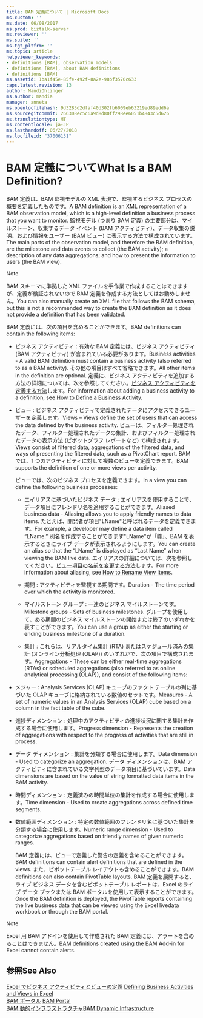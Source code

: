 ```yaml
---
title: BAM 定義について | Microsoft Docs
ms.custom: ''
ms.date: 06/08/2017
ms.prod: biztalk-server
ms.reviewer: ''
ms.suite: ''
ms.tgt_pltfrm: ''
ms.topic: article
helpviewer_keywords:
- definitions [BAM], observation models
- definitions [BAM], about BAM definitions
- definitions [BAM]
ms.assetid: 1ba1f45e-85fe-492f-8a2e-98bf3570c633
caps.latest.revision: 13
author: MandiOhlinger
ms.author: mandia
manager: anneta
ms.openlocfilehash: 9d3285d2dfaf40d302fb6009eb63219ed89edd6a
ms.sourcegitcommit: 266308ec5c6a9d8d80ff298ee6051b4843c5d626
ms.translationtype: MT
ms.contentlocale: ja-JP
ms.lasthandoff: 06/27/2018
ms.locfileid: "37006131"
---
```

# <a name="what-is-a-bam-definition"></a><span data-ttu-id="b1297-103">BAM 定義について</span><span class="sxs-lookup"><span data-stu-id="b1297-103">What Is a BAM Definition?</span></span>
<span data-ttu-id="b1297-104">BAM 定義は、BAM 監視モデルの XML 表現で、監視するビジネス プロセスの概要を定義したものです。</span><span class="sxs-lookup"><span data-stu-id="b1297-104">A BAM definition is an XML representation of a BAM observation model, which is a high-level definition a business process that you want to monitor.</span></span> <span data-ttu-id="b1297-105">監視モデル (つまり BAM 定義) の主要部分は、マイルストーン、収集するデータ イベント (BAM アクティビティ)、データ収集の説明、および情報をユーザー (BAM ビュー) に表示する方法で構成されています。</span><span class="sxs-lookup"><span data-stu-id="b1297-105">The main parts of the observation model, and therefore the BAM definition, are the milestone and data events to collect (the BAM activity); a description of any data aggregations; and how to present the information to users (the BAM view).</span></span>  
  
> [!NOTE]
>  <span data-ttu-id="b1297-106">BAM スキーマに準拠した XML ファイルを手作業で作成することはできますが、定義が検証されないので BAM 定義を作成する方法としてはお勧めしません。</span><span class="sxs-lookup"><span data-stu-id="b1297-106">You can also manually create an XML file that follows the BAM schema, but this is not a recommended way to create the BAM definition as it does not provide a definition that has been validated.</span></span>  
  
 <span data-ttu-id="b1297-107">BAM 定義には、次の項目を含めることができます。</span><span class="sxs-lookup"><span data-stu-id="b1297-107">BAM definitions can contain the following items:</span></span>  
  
- <span data-ttu-id="b1297-108">ビジネス アクティビティ : 有効な BAM 定義には、ビジネス アクティビティ (BAM アクティビティ) が含まれている必要があります。</span><span class="sxs-lookup"><span data-stu-id="b1297-108">Business activities - A valid BAM definition must contain a business activity (also referred to as a BAM activity).</span></span> <span data-ttu-id="b1297-109">その他の項目はすべて省略できます。</span><span class="sxs-lookup"><span data-stu-id="b1297-109">All other items in the definition are optional.</span></span> <span data-ttu-id="b1297-110">定義に、ビジネス アクティビティを追加する方法の詳細については、次を参照してください。[ビジネス アクティビティを定義する方法](../core/how-to-define-a-business-activity.md)します。</span><span class="sxs-lookup"><span data-stu-id="b1297-110">For information about adding a business activity to a definition, see [How to Define a Business Activity](../core/how-to-define-a-business-activity.md).</span></span>  
  
- <span data-ttu-id="b1297-111">ビュー : ビジネス アクティビティで定義されたデータにアクセスできるユーザーを定義します。</span><span class="sxs-lookup"><span data-stu-id="b1297-111">Views – Views define the set of users that can access the data defined by the business activity.</span></span> <span data-ttu-id="b1297-112">ビューは、フィルター処理されたデータ、フィルター処理されたデータの集計、およびフィルター処理されたデータの表示方法 (ピボットグラフ レポートなど) で構成されます。</span><span class="sxs-lookup"><span data-stu-id="b1297-112">Views consist of filtered data, aggregations of the filtered data, and ways of presenting the filtered data, such as a PivotChart report.</span></span> <span data-ttu-id="b1297-113">BAM では、1 つのアクティビティに対して複数のビューを定義できます。</span><span class="sxs-lookup"><span data-stu-id="b1297-113">BAM supports the definition of one or more views per activity.</span></span>  
  
   <span data-ttu-id="b1297-114">ビューでは、次のビジネス プロセスを定義できます。</span><span class="sxs-lookup"><span data-stu-id="b1297-114">In a view you can define the following business processes:</span></span>  
  
  -   <span data-ttu-id="b1297-115">エイリアスに基づいたビジネス データ : エイリアスを使用することで、データ項目にフレンドリ名を適用することができます。</span><span class="sxs-lookup"><span data-stu-id="b1297-115">Aliased business data - Aliasing allows you to apply friendly names to data items.</span></span> <span data-ttu-id="b1297-116">たとえば、開発者が項目"LName"と呼ばれるデータを定義できます。</span><span class="sxs-lookup"><span data-stu-id="b1297-116">For example, a developer may define a data item called “LName.”</span></span> <span data-ttu-id="b1297-117">別名を作成することができます"LName"が「姓」、BAM を表示するときにライブ データが表示されるようにします。</span><span class="sxs-lookup"><span data-stu-id="b1297-117">You can create an alias so that the “LName” is displayed as “Last Name” when viewing the BAM live data.</span></span>  <span data-ttu-id="b1297-118">エイリアスの詳細については、次を参照してください。[ビュー項目の名前を変更する方法](../core/how-to-rename-view-items.md)します。</span><span class="sxs-lookup"><span data-stu-id="b1297-118">For more information about aliasing, see [How to Rename View Items](../core/how-to-rename-view-items.md).</span></span>  
  
  -   <span data-ttu-id="b1297-119">期間 : アクティビティを監視する期間です。</span><span class="sxs-lookup"><span data-stu-id="b1297-119">Duration - The time period over which the activity is monitored.</span></span>  
  
  -   <span data-ttu-id="b1297-120">マイルストーン グループ : 一連のビジネス マイルストーンです。</span><span class="sxs-lookup"><span data-stu-id="b1297-120">Milestone groups - Sets of business milestones.</span></span> <span data-ttu-id="b1297-121">グループを使用して、ある期間のビジネス マイルストーンの開始または終了のいずれかを表すことができます。</span><span class="sxs-lookup"><span data-stu-id="b1297-121">You can use a group as either the starting or ending business milestone of a duration.</span></span>  
  
  -   <span data-ttu-id="b1297-122">集計 : これらは、リアルタイム集計 (RTA) またはスケジュール済みの集計 (オンライン分析処理 (OLAP)) のいずれかで、次の項目で構成されます。</span><span class="sxs-lookup"><span data-stu-id="b1297-122">Aggregations -  These can be either real-time aggregations (RTAs) or scheduled aggregations (also referred to as online analytical processing (OLAP)), and consist of the following items:</span></span>  
  
- <span data-ttu-id="b1297-123">メジャー : Analysis Services (OLAP) キューブのファクト テーブルの列に基づいた OLAP キューブに格納されている数値のセットです。</span><span class="sxs-lookup"><span data-stu-id="b1297-123">Measures - A set of numeric values in an Analysis Services (OLAP) cube based on a column in the fact table of the cube.</span></span>  
  
- <span data-ttu-id="b1297-124">進捗ディメンション : 処理中のアクティビティの進捗状況に関する集計を作成する場合に使用します。</span><span class="sxs-lookup"><span data-stu-id="b1297-124">Progress dimension - Represents the creation of aggregations with respect to the progress of activities that are still in process.</span></span>  
  
- <span data-ttu-id="b1297-125">データ ディメンション : 集計を分類する場合に使用します。</span><span class="sxs-lookup"><span data-stu-id="b1297-125">Data dimension - Used to categorize an aggregation.</span></span> <span data-ttu-id="b1297-126">データ ディメンションは、BAM アクティビティに含まれている文字列型のデータ項目に基づいています。</span><span class="sxs-lookup"><span data-stu-id="b1297-126">Data dimensions are based on the value of string formatted data items in the BAM activity.</span></span>  
  
- <span data-ttu-id="b1297-127">時間ディメンション : 定義済みの時間単位の集計を作成する場合に使用します。</span><span class="sxs-lookup"><span data-stu-id="b1297-127">Time dimension - Used to create aggregations across defined time segments.</span></span>  
  
- <span data-ttu-id="b1297-128">数値範囲ディメンション : 特定の数値範囲のフレンドリ名に基づいた集計を分類する場合に使用します。</span><span class="sxs-lookup"><span data-stu-id="b1297-128">Numeric range dimension - Used to categorize aggregations based on friendly names of given numeric ranges.</span></span>  
  
  <span data-ttu-id="b1297-129">BAM 定義には、ビューで定義した警告の定義を含めることができます。</span><span class="sxs-lookup"><span data-stu-id="b1297-129">BAM definitions can contain alert definitions that are defined in the views.</span></span> <span data-ttu-id="b1297-130">また、ピボットテーブル レイアウトも含めることができます。</span><span class="sxs-lookup"><span data-stu-id="b1297-130">BAM definitions can also contain PivotTable layouts.</span></span> <span data-ttu-id="b1297-131">BAM 定義を展開すると、ライブ ビジネス データを含むピボットテーブル レポートは、Excel のライブ データ ブックまたは BAM ポータルを使用して表示することができます。</span><span class="sxs-lookup"><span data-stu-id="b1297-131">Once the BAM definition is deployed, the PivotTable reports containing the live business data that can be viewed using the Excel livedata workbook or through the BAM portal.</span></span>  
  
> [!NOTE]
>  <span data-ttu-id="b1297-132">Excel 用 BAM アドインを使用して作成された BAM 定義には、アラートを含めることはできません。</span><span class="sxs-lookup"><span data-stu-id="b1297-132">BAM definitions created using the BAM Add-in for Excel cannot contain alerts.</span></span>  
  
## <a name="see-also"></a><span data-ttu-id="b1297-133">参照</span><span class="sxs-lookup"><span data-stu-id="b1297-133">See Also</span></span>  
 <span data-ttu-id="b1297-134">[Excel でビジネス アクティビティとビューの定義](../core/defining-business-activities-and-views-in-excel.md) </span><span class="sxs-lookup"><span data-stu-id="b1297-134">[Defining Business Activities and Views in Excel](../core/defining-business-activities-and-views-in-excel.md) </span></span>  
 <span data-ttu-id="b1297-135">[BAM ポータル](../core/bam-portal.md) </span><span class="sxs-lookup"><span data-stu-id="b1297-135">[BAM Portal](../core/bam-portal.md) </span></span>  
 [<span data-ttu-id="b1297-136">BAM 動的インフラストラクチャ</span><span class="sxs-lookup"><span data-stu-id="b1297-136">BAM Dynamic Infrastructure</span></span>](../core/bam-dynamic-infrastructure.md)